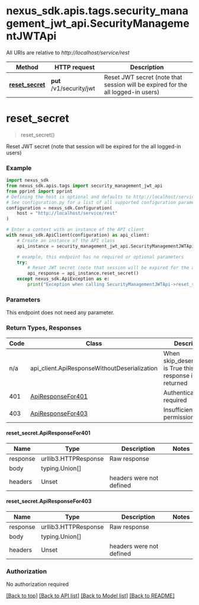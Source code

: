 <a id="__pageTop"></a>

# nexus_sdk.apis.tags.security_management_jwt_api.SecurityManagementJWTApi

All URIs are relative to _http://localhost/service/rest_

| Method                            | HTTP request             | Description                                                                      |
| --------------------------------- | ------------------------ | -------------------------------------------------------------------------------- |
| [**reset_secret**](#reset_secret) | **put** /v1/security/jwt | Reset JWT secret (note that session will be expired for the all logged-in users) |

# **reset_secret**

<a id="reset_secret"></a>

> reset_secret()

Reset JWT secret (note that session will be expired for the all logged-in users)

### Example

```python
import nexus_sdk
from nexus_sdk.apis.tags import security_management_jwt_api
from pprint import pprint
# Defining the host is optional and defaults to http://localhost/service/rest
# See configuration.py for a list of all supported configuration parameters.
configuration = nexus_sdk.Configuration(
    host = "http://localhost/service/rest"
)

# Enter a context with an instance of the API client
with nexus_sdk.ApiClient(configuration) as api_client:
    # Create an instance of the API class
    api_instance = security_management_jwt_api.SecurityManagementJWTApi(api_client)

    # example, this endpoint has no required or optional parameters
    try:
        # Reset JWT secret (note that session will be expired for the all logged-in users)
        api_response = api_instance.reset_secret()
    except nexus_sdk.ApiException as e:
        print("Exception when calling SecurityManagementJWTApi->reset_secret: %s\n" % e)
```

### Parameters

This endpoint does not need any parameter.

### Return Types, Responses

| Code | Class                                                | Description                                                 |
| ---- | ---------------------------------------------------- | ----------------------------------------------------------- |
| n/a  | api_client.ApiResponseWithoutDeserialization         | When skip_deserialization is True this response is returned |
| 401  | [ApiResponseFor401](#reset_secret.ApiResponseFor401) | Authentication required                                     |
| 403  | [ApiResponseFor403](#reset_secret.ApiResponseFor403) | Insufficient permissions                                    |

#### reset_secret.ApiResponseFor401

| Name     | Type                 | Description              | Notes |
| -------- | -------------------- | ------------------------ | ----- |
| response | urllib3.HTTPResponse | Raw response             |
| body     | typing.Union[]       |                          |
| headers  | Unset                | headers were not defined |

#### reset_secret.ApiResponseFor403

| Name     | Type                 | Description              | Notes |
| -------- | -------------------- | ------------------------ | ----- |
| response | urllib3.HTTPResponse | Raw response             |
| body     | typing.Union[]       |                          |
| headers  | Unset                | headers were not defined |

### Authorization

No authorization required

[[Back to top]](#\_\_pageTop) [[Back to API list]](../../../README.md#documentation-for-api-endpoints) [[Back to Model list]](../../../README.md#documentation-for-models) [[Back to README]](../../../README.md)
